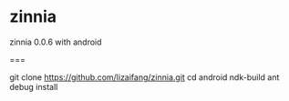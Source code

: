 zinnia
======

zinnia 0.0.6 with android

===

git clone https://github.com/lizaifang/zinnia.git
cd android
ndk-build
ant debug install
